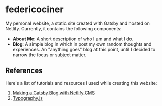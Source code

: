 # federicociner

My personal website, a static site created with Gatsby and hosted on Netlify. Currently, it contains the following components:

* __About Me__: A short description of who I am and what I do.
* __Blog__: A simple blog in which in post my own random thoughts and experiences. An "anything goes" blog at this point, until I decided to narrow the focus or subject matter.

## References

Here's a list of tutorials and resources I used while creating this website:

1. [Making a Gatsby Blog with Netlify CMS](https://www.gatsbyjs.org/tutorial/blog-netlify-cms-tutorial/)
1. [Typography.js](https://kyleamathews.github.io/typography.js/)

